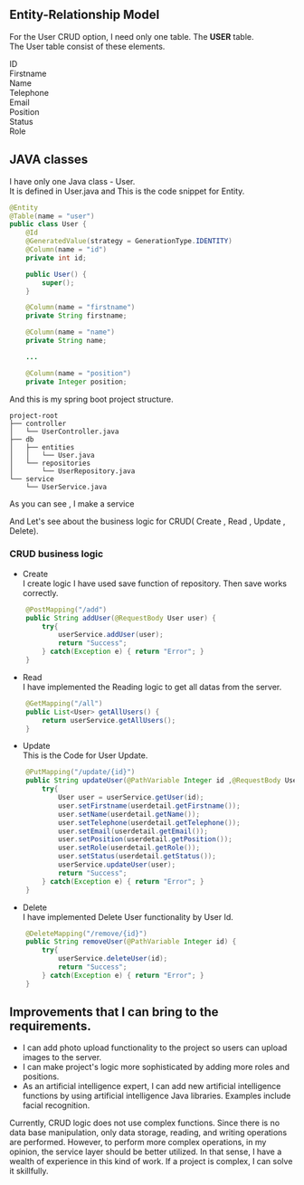 ## Entity-Relationship Model

For the User CRUD option, I need only one table.
The <b>USER</b> table. <br>
The User table consist of these elements.

ID<br>Firstname<br>Name<br>Telephone<br>Email<br>Position<br>Status<br>Role

## JAVA classes

I have only one Java class - User. <br>
It is defined in User.java and This is the code snippet for Entity.

```java
@Entity
@Table(name = "user")
public class User {
    @Id
    @GeneratedValue(strategy = GenerationType.IDENTITY)
    @Column(name = "id")
    private int id;

    public User() {
        super();
    }

    @Column(name = "firstname")
    private String firstname;

    @Column(name = "name")
    private String name;

    ...

    @Column(name = "position")
    private Integer position;
```

And this is my spring boot project structure. <br>

```
project-root
├── controller
│   └── UserController.java
├── db
│   ├── entities
│   │   └── User.java
│   └── repositories
│       └── UserRepository.java
└── service
    └── UserService.java
```
As you can see , I make a service


And Let's see about the business logic for CRUD( Create , Read , Update , Delete). <br>

### CRUD business logic
- Create <br>
I create logic I have used save function of repository. Then save works correctly.
```java
    @PostMapping("/add")
    public String addUser(@RequestBody User user) {
        try{
            userService.addUser(user);
            return "Success";
        } catch(Exception e) { return "Error"; }
    }
```
- Read <br>
I have implemented the Reading logic to get all datas from the server.
```java
    @GetMapping("/all")
    public List<User> getAllUsers() {
        return userService.getAllUsers();
    }
```
- Update <br>
This is the Code for User Update.
```java
    @PutMapping("/update/{id}")
    public String updateUser(@PathVariable Integer id ,@RequestBody User userdetail) {
        try{
            User user = userService.getUser(id);
            user.setFirstname(userdetail.getFirstname());
            user.setName(userdetail.getName());
            user.setTelephone(userdetail.getTelephone());
            user.setEmail(userdetail.getEmail());
            user.setPosition(userdetail.getPosition());
            user.setRole(userdetail.getRole());
            user.setStatus(userdetail.getStatus());
            userService.updateUser(user);
            return "Success";
        } catch(Exception e) { return "Error"; }
    }
```
- Delete <br>
I have implemented Delete User functionality by User Id.
```java
    @DeleteMapping("/remove/{id}")
    public String removeUser(@PathVariable Integer id) {
        try{
            userService.deleteUser(id);
            return "Success";
        } catch(Exception e) { return "Error"; }
    }
```

## Improvements that I can bring to the requirements.
- I can add photo upload functionality to the project so users can upload images to the server.
- I can make project's logic more sophisticated by adding more roles and positions.
- As an artificial intelligence expert, I can add new artificial intelligence functions by using artificial intelligence Java libraries.
Examples include facial recognition.


Currently, CRUD logic does not use complex functions. Since there is no data base manipulation, only data storage, reading, and writing operations are performed.
However, to perform more complex operations, in my opinion, the service layer should be better utilized.
In that sense, I have a wealth of experience in this kind of work.
If a project is complex, I can solve it skillfully.
